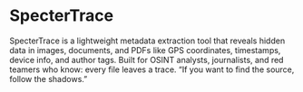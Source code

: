 # SpecterTrace
SpecterTrace is a lightweight metadata extraction tool that reveals hidden data in images, documents, and PDFs like GPS coordinates, timestamps, device info, and author tags. Built for OSINT analysts, journalists, and red teamers who know: every file leaves a trace. “If you want to find the source, follow the shadows.”

